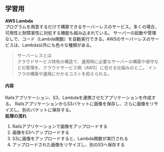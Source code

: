 ## 学習用
**AWS Lambda**  
プログラムを用意するだけで構築できるサーバーレスのサービス。多くの場合、可用性と耐障害性に対処する機能も組み込まれている。
サーバーの起動や管理なしで、コード（Lambda関数）を自動実行できる。AWSのサーバーレスのサービスは、Lambda以外にも色々な種類がある。
> サーバーレスとは  
> クラウドサービス特有の構造で、運用時に必要なサーバーの構築や保守などの管理を、クラウドサービス側（AWS）に任せる仕組みのとこ。
> インフラの構築や運用にかかるコストを抑えられる。

#### 内容
Railsアプリケーション、S3、Lambdaを連携させたアプリケーションを作成する。
RailsアプリケーションからS3バケットに画像を保存し、さらに画像をリサイズし、別のバケットに保存する。  
**処理の流れ**
1. Railsアプリケーションで画像をアップロードする
2. 画像をS3へアップロードする
3. S3に画像をアップロードすると、Lambda関数が実行される
4. アップロードされた画像をリサイズし、別のS3へ保存する